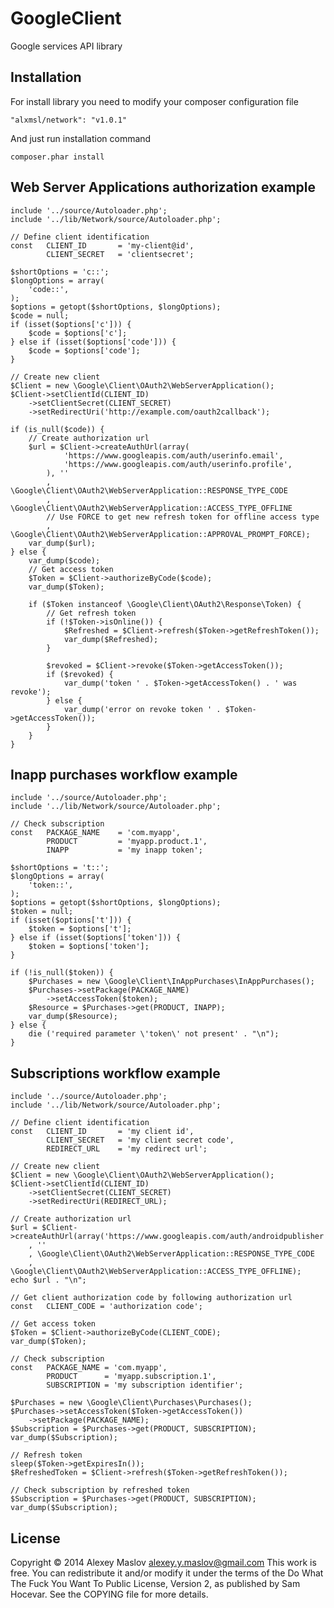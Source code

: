GoogleClient
============

Google services API library

Installation
-------

For install library you need to modify your composer configuration file

    "alxmsl/network": "v1.0.1"

And just run installation command

    composer.phar install

Web Server Applications authorization example
-------

    include '../source/Autoloader.php';
    include '../lib/Network/source/Autoloader.php';
    
    // Define client identification
    const   CLIENT_ID       = 'my-client@id',
            CLIENT_SECRET   = 'clientsecret';
    
    $shortOptions = 'c::';
    $longOptions = array(
        'code::',
    );
    $options = getopt($shortOptions, $longOptions);
    $code = null;
    if (isset($options['c'])) {
        $code = $options['c'];
    } else if (isset($options['code'])) {
        $code = $options['code'];
    }
    
    // Create new client
    $Client = new \Google\Client\OAuth2\WebServerApplication();
    $Client->setClientId(CLIENT_ID)
        ->setClientSecret(CLIENT_SECRET)
        ->setRedirectUri('http://example.com/oauth2callback');
    
    if (is_null($code)) {
        // Create authorization url
        $url = $Client->createAuthUrl(array(
                'https://www.googleapis.com/auth/userinfo.email',
                'https://www.googleapis.com/auth/userinfo.profile',
            ), ''
            , \Google\Client\OAuth2\WebServerApplication::RESPONSE_TYPE_CODE
            , \Google\Client\OAuth2\WebServerApplication::ACCESS_TYPE_OFFLINE
            // Use FORCE to get new refresh token for offline access type
            , \Google\Client\OAuth2\WebServerApplication::APPROVAL_PROMPT_FORCE);
        var_dump($url);
    } else {
        var_dump($code);
        // Get access token
        $Token = $Client->authorizeByCode($code);
        var_dump($Token);
    
        if ($Token instanceof \Google\Client\OAuth2\Response\Token) {
            // Get refresh token
            if (!$Token->isOnline()) {
                $Refreshed = $Client->refresh($Token->getRefreshToken());
                var_dump($Refreshed);
            }
    
            $revoked = $Client->revoke($Token->getAccessToken());
            if ($revoked) {
                var_dump('token ' . $Token->getAccessToken() . ' was revoke');
            } else {
                var_dump('error on revoke token ' . $Token->getAccessToken());
            }
        }
    }

Inapp purchases workflow example
-------

    include '../source/Autoloader.php';
    include '../lib/Network/source/Autoloader.php';

    // Check subscription
    const   PACKAGE_NAME    = 'com.myapp',
            PRODUCT         = 'myapp.product.1',
            INAPP           = 'my inapp token';
    
    $shortOptions = 't::';
    $longOptions = array(
        'token::',
    );
    $options = getopt($shortOptions, $longOptions);
    $token = null;
    if (isset($options['t'])) {
        $token = $options['t'];
    } else if (isset($options['token'])) {
        $token = $options['token'];
    }
    
    if (!is_null($token)) {
        $Purchases = new \Google\Client\InAppPurchases\InAppPurchases();
        $Purchases->setPackage(PACKAGE_NAME)
            ->setAccessToken($token);
        $Resource = $Purchases->get(PRODUCT, INAPP);
        var_dump($Resource);
    } else {
        die ('required parameter \'token\' not present' . "\n");
    }

Subscriptions workflow example
-------

    include '../source/Autoloader.php';
    include '../lib/Network/source/Autoloader.php';
    
    // Define client identification
    const   CLIENT_ID       = 'my client id',
            CLIENT_SECRET   = 'my client secret code',
            REDIRECT_URL    = 'my redirect url';
    
    // Create new client
    $Client = new \Google\Client\OAuth2\WebServerApplication();
    $Client->setClientId(CLIENT_ID)
        ->setClientSecret(CLIENT_SECRET)
        ->setRedirectUri(REDIRECT_URL);
    
    // Create authorization url
    $url = $Client->createAuthUrl(array('https://www.googleapis.com/auth/androidpublisher')
        , ''
        , \Google\Client\OAuth2\WebServerApplication::RESPONSE_TYPE_CODE
        , \Google\Client\OAuth2\WebServerApplication::ACCESS_TYPE_OFFLINE);
    echo $url . "\n";
    
    // Get client authorization code by following authorization url
    const   CLIENT_CODE = 'authorization code';
    
    // Get access token
    $Token = $Client->authorizeByCode(CLIENT_CODE);
    var_dump($Token);
    
    // Check subscription
    const   PACKAGE_NAME = 'com.myapp',
            PRODUCT      = 'myapp.subscription.1',
            SUBSCRIPTION = 'my subscription identifier';
    
    $Purchases = new \Google\Client\Purchases\Purchases();
    $Purchases->setAccessToken($Token->getAccessToken())
        ->setPackage(PACKAGE_NAME);
    $Subscription = $Purchases->get(PRODUCT, SUBSCRIPTION);
    var_dump($Subscription);
    
    // Refresh token
    sleep($Token->getExpiresIn());
    $RefreshedToken = $Client->refresh($Token->getRefreshToken());
    
    // Check subscription by refreshed token
    $Subscription = $Purchases->get(PRODUCT, SUBSCRIPTION);
    var_dump($Subscription);

License
-------
Copyright © 2014 Alexey Maslov <alexey.y.maslov@gmail.com>
This work is free. You can redistribute it and/or modify it under the
terms of the Do What The Fuck You Want To Public License, Version 2,
as published by Sam Hocevar. See the COPYING file for more details.
